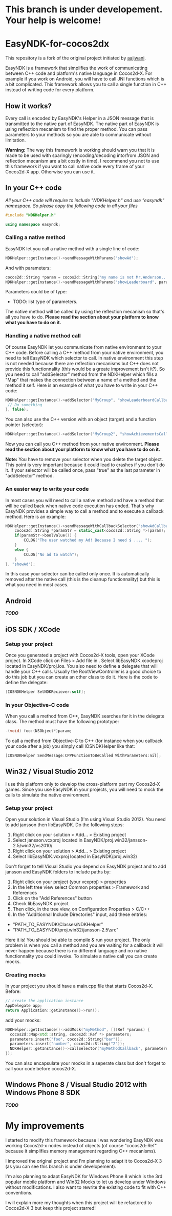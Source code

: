 This branch is under developement. Your help is welcome!
====================

# EasyNDK-for-cocos2dx

This repository is a fork of the original project initiated by [aajiwani](https://github.com/aajiwani/EasyNDK-for-cocos2dx).

EasyNDK is a framework that simplifies the work of communicating between C++ code and platform's native language in Cocos2d-X. For example if you work on Android, you will have to call JNI functions which is a bit complicated.
This framework allows you to call a single function in C++ instead of writing code for every platform.

## How it works?
Every call is encoded by EasyNDK's Helper in a JSON message that is transmitted to the native part of EasyNDK. The native part of EasyNDK is using reflection mecanism to find the proper method. You can pass parameters to your methods so you are able to communicate without limitation.

**Warning:** The way this framework is working should warn you that it is made to be used with sparingly (encoding/decoding into/from JSON and reflection mecanism are a bit costly in time). I recommend you not to use this framework if you want to call native code every frame of your Cocos2d-X app. Otherwise you can use it.

## In your C++ code
*All your C++ code will require to include "NDKHelper.h" and use "easyndk" namespace. So please copy the following code in all your files*
```C++
#include "NDKHelper.h"

using namespace easyndk;
```

### Calling a native method
EasyNDK let you call a native method with a single line of code:
```C++
NDKHelper::getInstance()->sendMessageWithParams("showAd");
```
And with parameters:
```C++
cocos2d::String *param = cocos2d::String("my name is not Mr.Anderson...");
NDKHelper::getInstance()->sendMessageWithParams("showLeaderboard", param);
```

Parameters could be of type:

- TODO: list type of parameters.

The native method will be called by using the reflection mecanism so that's all you have to do. **Please read the section about your platform to know what you have to do on it.**

### Handling a native method call
Of course EasyNDK let you communicate from native environment to your C++ code. Before calling a C++ method from your native environment, you need to tell EasyNDK which selector to call. In native environment this step is not needed because there are reflection mecanisms but C++ does not provide this functionnality (this would be a greate improvement isn't it?).
So you need to call "addSelector" method from the NDKHelper which fills a "Map" that makes the connection between a name of a method and the method it self.
Here is an example of what you have to write in your C++ code:
```C++
NDKHelper::getInstance()->addSelector("MyGroup", "showLeaderboardCallback", [](Ref *param) {
 // Do something
}, false); 
```
You can also use the C++ version with an object (target) and a function pointer (selector):
```C++
NDKHelper::getInstance()->addSelector("MyGroup2", "showAchievementsCallback", this, easyndkfunc_selector(MyMenu::showAchievementsCallback), false); 
```

Now you can call you C++ method from your native environment. **Please read the section about your platform to know what you have to do on it.**

**Note:** You have to remove your selector when you delete the target object. This point is very important because it could lead to crashes if you don't do it. If your selector will be called once, pass "true" as the last parameter in "addSelector" method.

### An easier way to write your code
In most cases you will need to call a native method and have a method that will be called back when native code execution has ended. That's why EasyNDK provides a simple way to call a method and to execute a callback method.
Here is an example:
```C++
NDKHelper::getInstance()->sendMessageWithCallbackSelector("showAdCallback", [](cocos2d::Ref *param) {
	cocos2d::String *paramStr = static_cast<cocos2d::String *>(param);
	if(paramStr->boolValue()) {
		CCLOG("The user watched my Ad! Because I need $ .... ");
	}
	else {
		CCLOG("No ad to watch");
	}
}, "showAd");
```
In this case your selector can be called only once. It is automatically removed after the native call (this is the cleanup functionnality) but this is what you need in most cases.

## Android
**_TODO_**

## iOS SDK / XCode
### Setup your project
Once you generated a project with Cocos2d-X tools, open your XCode project.
In XCode click on Files > Add file in <your project>. Select libEasyNDK.xcodeproj located in EasyNDK/proj.ios.
You also need to define a delegate that will handle your C++ calls. Usually the RootViewController is a good choice to do this job but you can create an other class to do it. Here is the code to define the delegate:
```Objective-C
[IOSNDKHelper SetNDKReciever:self];
```

### In your Objective-C code
When you call a method from C++, EasyNDK searches for it in the delegate class. The method must have the following prototype:
```Objective-C
-(void) foo:(NSObject*)param;
```

To call a method from Objective-C to C++ (for instance when you callback your code after a job) you simply call IOSNDKHelper like that:
```Objective-C
[IOSNDKHelper SendMessage:CPPFunctionToBeCalled WithParameters:nil];
```

## Win32 / Visual Studio 2012
I use this platform only to develop the cross-platform part my Cocos2d-X games. Since you use EasyNDK in your projects, you will need to mock the calls to simulate the native environment.

### Setup your project
Open your solution in Visual Studio (I'm using Visual Studio 2012). You need to add jansson then libEasyNDK. Do the following steps:

1. Right click on your solution > Add... > Existing project
2. Select jansson.vcxproj located in EasyNDK/proj.win32/jansson-2.5/win32/vs2010/
3. Right click on your solution > Add... > Existing project
4. Select libEasyNDK.vcxproj located in EasyNDK/proj.win32/

Don't forget to tell Visual Studio you depend on EasyNDK project and to add jansson and EasyNDK folders to include paths by:

1. Right click on your project (your vcxproj) > properties
2. In the left tree view select Common properties > Framework and References
3. Click on the "Add References" button
4. Check libEasyNDK project
5. Then click, in the tree view, on Configuration Properties > C/C++
6. In the "Additionnal Include Directories" input, add these entries:
  * "PATH_TO_EASYNDK\Classes\NDKHelper\"
  * "PATH_TO_EASYNDK\proj.win32\jansson-2.5\src"

Here it is! You should be able to compile & run your project. The only problem is when you call a method and you are waiting for a callback it will never happen because there is no different language and no native functionnality you could invoke.
To simulate a native call you can create mocks.

### Creating mocks
In your project you should have a main.cpp file that starts Cocos2d-X.
Before:
```C++
// create the application instance
AppDelegate app;
return Application::getInstance()->run();
```
add your mocks:
```C++
NDKHelper::getInstance()->addMock("myMethod", [](Ref *params) {
  cocos2d::Map<std::string, cocos2d::Ref *> parameters;
  parameters.insert("foo", cocos2d::String("bar"));
  parameters.insert("number", cocos2d::String("2"));
  NDKHelper::getInstance()->callSelector("myMethodCallback", parameters);
});
```
You can also encapsulate your mocks in a seperate class but don't forget to call your code before cocos2d-X.

## Windows Phone 8 / Visual Studio 2012 with Windows Phone 8 SDK
**_TODO_**

# My improvements

I started to modify this framework because I was wondering EasyNDK was working Cocos2d-x nodes instead of objects (of course "cocos2d::Ref" because it simplifies memory management regarding C++ mecanisms).

I improved the original project and I'm planning to adapt it to Cocos2d-X 3 (as you can see this branch is under developement).

I'm also planning to adapt EasyNDK for Windows Phone 8 which is the 3rd popular mobile platform and Win32 Mocks to let us develop under Windows without modifications.
I also want to rewrite the existing code to fit with C++ conventions.

I will explain more my thoughts when this project will be refactored to Cocos2d-X 3 but keep this project starred!
